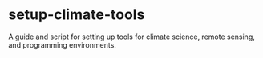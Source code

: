 # setup-climate-tools
A guide and script for setting up tools for climate science, remote sensing, and programming environments.
